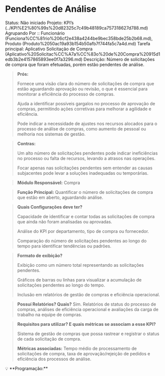 # Pendentes de Análise

Status: Não iniciado
Projeto: KPI’s (../KPI%E2%80%99s%20d82325c7c49b48189ca757318627d788.md)
Agrupando Por :: Funcionário (Funciona%CC%81rio%206cf2e438a4244be9bec358bde25b2b68.md), Produto (Produto%2050ac19a93b154b50afb7f744fa5c7a4d.md)
Tarefa principal: Aplicativo Solicitação de Compra (Aplicativo%20Solicitac%CC%A7a%CC%83o%20de%20Compra%20915d1edb3b2e4157865893ee0f7a3296.md)
Descrição: Número de solicitações de compra que foram efetuadas, porém estão pendentes de análise.

> **Prós:**
> 
> 
> Fornece uma visão clara do número de solicitações de compra que estão aguardando aprovação ou revisão, o que é essencial para monitorar a eficiência do processo de compras.
> 
> Ajuda a identificar possíveis gargalos no processo de aprovação de compras, permitindo ações corretivas para melhorar a agilidade e eficiência.
> 
> Pode indicar a necessidade de ajustes nos recursos alocados para o processo de análise de compras, como aumento de pessoal ou melhoria nos sistemas de gestão.
> 

> **Contras:**
> 
> 
> Um alto número de solicitações pendentes pode indicar ineficiências no processo ou falta de recursos, levando a atrasos nas operações.
> 
> Focar apenas nas solicitações pendentes sem entender as causas subjacentes pode levar a soluções inadequadas ou temporárias.
> 

> **Módulo Responsável:**
Compra
> 

> **Função Principal:**
Quantificar o número de solicitações de compra que estão em aberto, aguardando análise.
> 

> **Quais Configurações deve ter?**
> 
> 
> Capacidade de identificar e contar todas as solicitações de compra que ainda não foram analisadas ou aprovadas.
> 
> Análise do KPI por departamento, tipo de compra ou fornecedor.
> 
> Comparação do número de solicitações pendentes ao longo do tempo para identificar tendências ou padrões.
> 

> **Formato de exibição?**
> 
> 
> Exibição como um número total representando as solicitações pendentes.
> 
> Gráficos de barras ou linhas para visualizar a acumulação de solicitações pendentes ao longo do tempo.
> 
> Inclusão em relatórios de gestão de compras e eficiência operacional.
> 

> **Possuí Relatórios? Quais?**
Sim. Relatórios de status do processo de compras, análises de eficiência operacional e avaliações da carga de trabalho na equipe de compras.
> 

> **Requisitos para utilizar? E quais métricas se associam a esse KPI?**
> 
> 
> Sistema de gestão de compras que possa rastrear e registrar o status de cada solicitação de compra.
> 
> **Métricas associadas:** 
> Tempo médio de processamento de solicitações de compra, taxa de aprovação/rejeição de pedidos e eficiência dos processos de análise.
> 

<aside>
💡 **Programação:**

</aside>